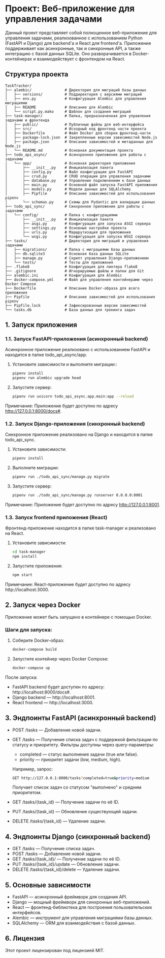 # Проект: Веб-приложение для управления задачами

Данный проект представляет собой полноценное веб-приложение для управления задачами, реализованное с использованием Python (FastAPI и Django) для backend'а и React для frontend'а. Приложение поддерживает как асинхронные, так и синхронные API, а также интеграцию с базой данных SQLite. Оно разворачивается в Docker-контейнерах и взаимодействует с фронтендом на React.

## Структура проекта

```
TaskTracker/
├── alembic/               # Директория для миграций базы данных
│   ├── versions/          # Поддиректория с версиями миграций
│   ├── env.py             # Конфигурация Alembic для управления миграциями
│   ├── README             # Описание для Alembic
│   └── script.py.mako     # Шаблон для создания миграций
├── task-manager/          # Папка, предназначенная для управления задачами и фронтенда
│   ├── public/            # Публичные файлы для веб-интерфейса
│   ├── src/               # Исходный код фронтенд части проекта
│   ├── Dockerfile         # Файл Docker для сборки фронтенд-части
│   ├── package-lock.json  # Закрепленные версии зависимостей Node.js
│   ├── package.json       # Описание зависимостей и метаданных для Node.js
│   └── README.md          # Основная документация проекта
├── todo_api_async/        # Асинхронное приложение для работы с задачами
│   └── app/               # Основная директория приложения
│       ├── __init__.py    # Инициализация пакета
│       ├── config.py      # Файл конфигурации для FastAPI
│       ├── crud.py        # CRUD операции для управления задачами
│       ├── database.py    # Управление подключением к базе данных
│       ├── main.py        # Основной файл запуска FastAPI приложения
│       ├── models.py      # Модели данных для SQLAlchemy
│       ├── Pipfile        # Описание зависимостей для использования pipenv
│       └── schemas.py     # Схемы для Pydantic для валидации данных
├── todo_api_sync/         # Синхронное приложение для работы с задачами
│   └── config/            # Папка с конфигурациями
│       ├── __init__.py    # Инициализация пакета
│       ├── asgi.py        # Конфигурация для запуска ASGI сервера
│       ├── settings.py    # Основные настройки проекта
│       ├── urls.py        # Маршрутизация для приложения
│       └── wsgi.py        # Конфигурация для запуска WSGI сервера
├── tasks/                 # Директория для миграций и управления задачами
│   ├── migrations/        # Папка с миграциями базы данных
│   ├── db.sqlite3         # Основная база данных SQLite
│   ├── manage.py          # Скрипт управления Django-приложением
│   └── tests/             # Тесты для приложения
├── .flake8                # Конфигурация для линтера flake8
├── .gitignore             # Игнорируемые файлы и папки для Git
├── alembic.ini            # Конфигурация для Alembic
├── docker-compose.yml     # Файл для управления контейнерами через Docker Compose
├── Dockerfile             # Описание Docker-образа для всего приложения
├── Pipfile                # Описание зависимостей для использования pipenv
├── Pipfile.lock           # Зафиксированные версии зависимостей
└── tasks.db               # База данных для трекинга задач
```


## 1. Запуск приложения

### 1.1. Запуск FastAPI-приложения (асинхронный backend)

Асинхронное приложение реализовано с использованием FastAPI и находится в папке todo_api_async/app.

1. Установите зависимости и выполните миграции::

   ```bash
   pipenv install
   pipenv run alembic upgrade head
   ```

2. Запустите сервер:

    ```bash
    pipenv run uvicorn todo_api_async.app.main:app --reload
    ```
Примечание: Приложение будет доступно по адресу http://127.0.0.1:8000/docs#.

### 1.2. Запуск Django-приложения (синхронный backend)

Синхронное приложение реализовано на Django и находится в папке todo_api_sync.

1. Установите зависимости:

    ```bash
    pipenv install
    ```

2. Выполните миграции:

    ```bash
    pipenv run ./todo_api_sync/manage.py migrate
    ```

3. Запустите сервер:

    ```bash
    pipenv run ./todo_api_sync/manage.py runserver 0.0.0.0:8001
    ```
Примечание: Приложение будет доступно по адресу http://127.0.0.1:8001.

### 1.3. Запуск frontend приложения (React)

Фронтенд-приложение находится в папке task-manager и реализовано на React.

1. Установите зависимости:

    ```bash
    cd task-manager
    npm install
    ```

3. Запустите приложения:

    ```bash
    npm start

    ```
Примечание: React-приложение будет доступно по адресу http://localhost:3000.

## 2. Запуск через Docker

Приложение может быть запущено в контейнере с помощью Docker.

### Шаги для запуска:

1. Соберите Docker-образ:

   ```bash
   docker-compose build
   ```

2. Запустите контейнер через Docker Compose:

    ```bash
    docker-compose up
    ```

После запуска:

 - FastAPI backend будет доступен по адресу: http://localhost:8000/docs#.
 - Django backend — http://localhost:8001.
 - React frontend — http://localhost:3000.

## 3. Эндпоинты FastAPI (асинхронный backend)

 - POST /tasks — Добавление новой задачи.
 - GET /tasks — Получение списка задач с поддержкой фильтрации по статусу и приоритету. Фильтры доступны через query-параметры:

   - completed — статус выполнения задачи (true или false).
   - priority — приоритет задачи (low, medium, high).

    Например, запрос:
    ```bash
    GET http://127.0.0.1:8000/tasks?completed=true&priority=medium
    ```
    Получает список задач со статусом "выполнено" и средним приоритетом.

 - GET /tasks/{task_id} — Получение задачи по её ID.
 - PUT /tasks/{task_id} — Обновление существующей задачи.
 - DELETE /tasks/{task_id} — Удаление задачи.

## 4. Эндпоинты Django (синхронный backend)

 - GET /tasks — Получение списка задач.
 - POST /tasks — Добавление новой задачи.
 - GET /tasks/{task_id}/ — Получение задачи по её ID.
 - PUT /tasks/{task_id}/update — Обновление задачи.
 - DELETE /tasks/{task_id}/delete — Удаление задачи.

## 5. Основные зависимости

 - FastAPI — асинхронный фреймворк для создания API.
 - Django — мощный фреймворк для синхронных веб-приложений.
 - React — фронтенд-библиотека для построения пользовательских интерфейсов.
 - Alembic — инструмент для управления миграциями базы данных.
 - SQLAlchemy — ORM для взаимодействия с базой данных.


## 6. Лицензия

Этот проект лицензирован под лицензией MIT.
